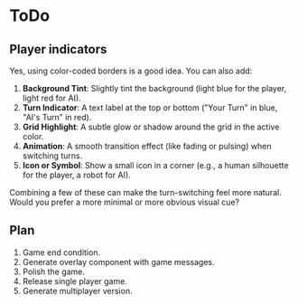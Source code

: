 # ToDo

## Player indicators 

Yes, using color-coded borders is a good idea. You can also add:  

1. **Background Tint**: Slightly tint the background (light blue for the player, light red for AI).  
2. **Turn Indicator**: A text label at the top or bottom ("Your Turn" in blue, "AI's Turn" in red).  
3. **Grid Highlight**: A subtle glow or shadow around the grid in the active color.  
4. **Animation**: A smooth transition effect (like fading or pulsing) when switching turns.  
5. **Icon or Symbol**: Show a small icon in a corner (e.g., a human silhouette for the player, a robot for AI).  

Combining a few of these can make the turn-switching feel more natural. Would you prefer a more minimal or more obvious visual cue?

## Plan

1. Game end condition.
2. Generate overlay component with game messages.
3. Polish the game.
4. Release single player game.
5. Generate multiplayer version.

